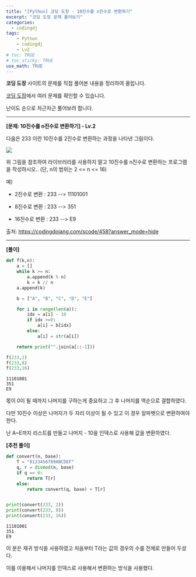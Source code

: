 ```yaml
---
title: "[Python] 코딩 도장 - 10진수를 n진수로 변환하기"
excerpt: "코딩 도장 문제 풀어보기"
categories: 
  - codingdj
tags: 
    - Python
    - codingdj
    - Lv2
# toc: TRUE
# toc_sticky: TRUE
use_math: TRUE
---
```


**코딩 도장** 사이트의 문제를 직접 풀어본 내용을 정리하여 올립니다.

[코딩 도장](https://codingdojang.com/)에서 여러 문제를 확인할 수 있습니다.

난이도 순으로 차근차근 풀어보려 합니다.

---

**[문제: 10진수를 n진수로 변환하기] - Lv.2**

다음은 233 이란 10진수를 2진수로 변환하는 과정을 나타낸 그림이다.

![](http://interactivepython.org/courselib/static/pythonds/_images/dectobin.png)

위 그림을 참조하여 라이브러리를 사용하지 말고 10진수를 n진수로 변환하는 프로그램을 작성하시오.. (단, n의 범위는 2 <= n <= 16)

예)

- 2진수로 변환 : 233 --> 11101001


- 8진수로 변환 : 233 --> 351


- 16진수로 변환 : 233 --> E9

출처: <https://codingdojang.com/scode/458?answer_mode=hide>

---

**[풀이]**


```python
def f(k,n):
    a = []
    while k >= n:
        a.append(k % n)
        k = k // n
    a.append(k)

    b = ["A", "B", "C", "D", "E"]

    for i in range(len(a)):
        idx = a[i] - 10
        if idx >=0:
            a[i] = b[idx]
        else:
            a[i] = str(a[i])

    return print("".join(a[::-1]))

f(233,2)
f(233,8)
f(233,16)
```

    11101001
    351
    E9
    

몫이 0이 될 때까지 나머지를 구하는게 중요하고 그 후 나머지를 역순으로 결합하였다.

다만 10진수 이상은 나머지가 두 자리 이상이 될 수 있고 이 경우 알파벳으로 변환하여야 한다.

난 A~E까지 리스트를 만들고 나머지 - 10을 인덱스로 사용해 값을 변환하였다.

**[추천 풀이]**


```python
def convert(n, base):
    T = "0123456789ABCDEF"
    q, r = divmod(n, base)
    if q == 0:
        return T[r]
    else:
        return convert(q, base) + T[r]


print(convert(233, 2))
print(convert(233, 8))
print(convert(233, 16))
```

    11101001
    351
    E9
    

이 분은 재귀 방식을 사용하였고 처음부터 T라는 값의 경우의 수를 전체로 만들어 두셨다.

이를 이용해서 나머지를 인덱스로 사용해서 변환하는 방식을 사용했다.
